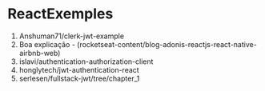 # ReactExemples

1. Anshuman71/clerk-jwt-example
2. Boa explicação - (rocketseat-content/blog-adonis-reactjs-react-native-airbnb-web)
3. islavi/authentication-authorization-client
4. honglytech/jwt-authentication-react
5. serlesen/fullstack-jwt/tree/chapter_1

